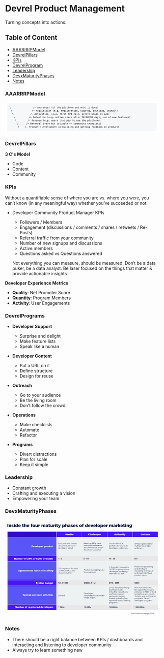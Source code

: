 # Devrel Product Management

Turning concepts into actions.

## Table of Content

* [AAARRRPModel](#aaarrrpmodel) <br>
* [DevrelPillars](#devrelPillars) <br>
* [KPIs](#kpis) <br>
* [DevrelProgram](#devrelprogram) <br>
* [Leadership](#leadership) <br>
* [DevxMaturityPhases](#devxMaturityPhases) <br>
* [Notes](#notes) <br>

### AAARRRPModel

![](/DevrelProductManagement/IntroAssets/aaarrrp.jpg)

### DevrelPillars

**3 C's Model**

* Code
* Content
* Community

### KPIs

Without a quantifiable sense of where you are vs. where you were, you can’t know (in any meaningful way) whether you’ve succeeded or not.

* Developer Community Product Manager KPIs
  * Followers / Members
  * Engagement (discussions / comments / shares / retweets / Re-Posts)
  * Referral traffic from your community
  * Number of new signups and discussions
  * Active members
  * Questions asked vs Questions answered
  
  Not everything you can measure, should be measured. Don’t be a data puker, be a data analyst. Be laser focused on the things that matter & provide actionable insights
  
 **Developer Experience Metrics**
  * **Quality**: Net Promoter Score
  * **Quantity**: Program Members
  * **Activity**: User Engagements
  
### DevrelPrograms

* **Developer Support**
  * Surprise and delight
  * Make feature lists
  * Speak like a human

* **Developer Content**
  * Put a URL on it
  * Define structure
  * Design for reuse

* **Outreach**
  * Go to your audience
  * Be the living room
  * Don't follow the crowd

* **Operations**
  * Make checklists
  * Automate
  * Refactor

* **Programs**
  * Divert distractions
  * Plan for scale
  * Keep it simple
  
### Leadership

  * Constant growth
  * Crafting and executing a vision
  * Empowering your team
  
### DevxMaturityPhases

![](/DevrelProductManagement/IntroAssets/MaturityPhases.jpg)
  
### Notes

* There should be a right balance between KPIs / dashboards and interacting and listening to developer community
* Always try to learn something new
